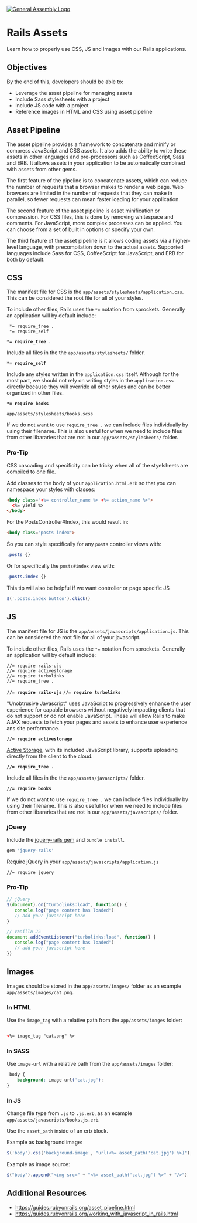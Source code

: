 [![General Assembly Logo](https://camo.githubusercontent.com/1a91b05b8f4d44b5bbfb83abac2b0996d8e26c92/687474703a2f2f692e696d6775722e636f6d2f6b6538555354712e706e67)](https://generalassemb.ly/education/web-development-immersive)

# Rails Assets

Learn how to properly use CSS, JS and Images with our Rails applications.

## Objectives

By the end of this, developers should be able to:

- Leverage the asset pipeline for managing assets
- Include Sass stylesheets with a project
- Include JS code with a project
- Reference images in HTML and CSS using asset pipeline


## Asset Pipeline

The asset pipeline provides a framework to concatenate and minify or compress JavaScript and CSS assets. It also adds the ability to write these assets in other languages and pre-processors such as CoffeeScript, Sass and ERB. It allows assets in your application to be automatically combined with assets from other gems.

The first feature of the pipeline is to concatenate assets, which can reduce the number of requests that a browser makes to render a web page. Web browsers are limited in the number of requests that they can make in parallel, so fewer requests can mean faster loading for your application.

The second feature of the asset pipeline is asset minification or compression. For CSS files, this is done by removing whitespace and comments. For JavaScript, more complex processes can be applied. You can choose from a set of built in options or specify your own.

The third feature of the asset pipeline is it allows coding assets via a higher-level language, with precompilation down to the actual assets. Supported languages include Sass for CSS, CoffeeScript for JavaScript, and ERB for both by default.

## CSS

The manifest file for CSS is the `app/assets/stylesheets/application.css`.  This can be considered the root file for all of your styles.

To include other files, Rails uses the `*=` notation from sprockets.  Generally an application will by default include:
```
 *= require_tree .
 *= require_self
 ```
 
**`*= require_tree .`**

Include all files in the the `app/assets/stylesheets/` folder.
 
**`*= require_self`**

Include any styles written in the `application.css` itself.  Although for the most part, we should not rely on writing styles in the `application.css` directly because they will override all other styles and can be better organized in other files.

**`*= require books`**

`app/assets/stylesheets/books.scss`

If we do not want to use `require_tree .` we can include files individually by using their filename.  This is also useful for when we need to include files from other libararies that are not in our `app/assets/stylesheets/` folder.

### Pro-Tip

CSS cascading and specificity can be tricky when all of the styelsheets are compiled to one file. 

Add classes to the body of your `application.html.erb` so that you can namespace your styles with classes:
```html 
<body class="<%= controller_name %> <%= action_name %>">
  <%= yield %>
</body>
```

For the PostsController#Index, this would result in: 
```html
<body class="posts index">
```

So you can style specifically for any `posts` controller views with:
```css
.posts {}
```

Or for specifically the `posts#index` view with:
```css
.posts.index {}
```

This tip will also be helpful if we want controller or page specific JS
```js
$('.posts.index button').click()
```

## JS

The manifest file for JS is the `app/assets/javascripts/application.js`.  This can be considered the root file for all of your javascript.

To include other files, Rails uses the `*=` notation from sprockets.  Generally an application will by default include:
```
//= require rails-ujs
//= require activestorage
//= require turbolinks
//= require_tree .
 ```
 
**`//= require rails-ujs`**
**`//= require turbolinks`**

"Unobtrusive Javascript" uses JavaScript to progressively enhance the user experience for capable browsers without negatively impacting clients that do not support or do not enable JavaScript.  These will allow Rails to make AJAX requests to fetch your pages and assets to enhance user experience ans site performance. 

**`//= require activestorage`**

[Active Storage](https://edgeguides.rubyonrails.org/active_storage_overview.html#direct-uploads), with its included JavaScript library, supports uploading directly from the client to the cloud.

**`//= require_tree .`**

Include all files in the the `app/assets/javascripts/` folder.

**`//= require books`**

If we do not want to use `require_tree .` we can include files individually by using their filename.  This is also useful for when we need to include files from other libararies that are not in our `app/assets/javascripts/` folder.

### jQuery

Include the [jquery-rails gem](https://github.com/rails/jquery-rails) and `bundle install`.
```rb
gem 'jquery-rails'
```

Require jQuery in your `app/assets/javascripts/application.js`
```
//= require jquery
```

### Pro-Tip 

```js
// jQuery
$(document).on("turbolinks:load", function() {
   console.log("page content has loaded")
   // add your javascript here
}

// vanilla JS
document.addEventListener("turbolinks:load", function() {
   console.log("page content has loaded")
   // add your javascript here
})
```

## Images

Images should be stored in the `app/assets/images/` folder as an example `app/assets/images/cat.png`.

### In HTML

Use the `image_tag` with a relative path from the `app/assets/images` folder:
```html

<%= image_tag "cat.png" %>
 ```
 
### In SASS
 
 Use `image-url` with a relative path from the `app/assets/images` folder:
```css
 body {
    background: image-url('cat.jpg');
}
```
 
### In JS

Change file type from `.js` to `.js.erb`, as an example `app/assets/javascripts/books.js.erb`.

Use the `asset_path` inside of an erb block.

Example as background image:
```js
$('body').css('background-image', "url(<%= asset_path('cat.jpg') %>)");
```

Example as image source:
```js
$("body").append("<img src=" + "<%= asset_path('cat.jpg') %>" + "/>")
```

## Additional Resources

- https://guides.rubyonrails.org/asset_pipeline.html
- https://guides.rubyonrails.org/working_with_javascript_in_rails.html
